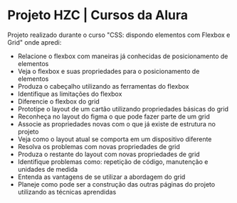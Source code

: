 # Projeto HZC | Cursos da Alura

Projeto realizado durante o curso "CSS: dispondo elementos com Flexbox e Grid" onde apredi:

* Relacione o flexbox com maneiras já conhecidas de posicionamento de elementos
* Veja o flexbox e suas propriedades para o posicionamento de elementos
* Produza o cabeçalho utilizando as ferramentas do flexbox
* Identifique as limitações do flexbox
* Diferencie o flexbox do grid
* Prototipe o layout de um cartão utilizando propriedades básicas do grid
* Reconheça no layout do figma o que pode fazer parte de um grid
* Associe as propriedades novas com o que já existe de estrutura no projeto
* Veja como o layout atual se comporta em um dispositivo diferente
* Resolva os problemas com novas propriedades de grid
* Produza o restante do layout com novas propriedades de grid
* Identifique problemas como: repetição de código, manutenção e unidades de medida
* Entenda as vantagens de se utilizar a abordagem do grid
* Planeje como pode ser a construção das outras páginas do projeto utilizando as técnicas aprendidas
